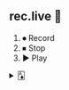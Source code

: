 ## rec.live 🎥

1. ⏺  Record
2. ⏹  Stop
3. ▶️  Play

<details>
  <summary>🃁</summary>

  * 🔴 Record
  * 🟦 Stop
  * 🟢 Play
</details>

